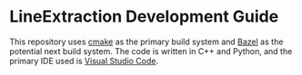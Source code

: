 # LineExtraction Development Guide

This repository uses [cmake](https://https://cmake.org/) as the primary build system and [Bazel](https://bazel.build/) as the potential next build system.
The code is written in C++ and Python, and the primary IDE used is [Visual Studio Code](https://code.visualstudio.com/).
